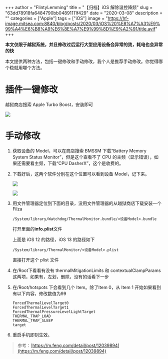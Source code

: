 +++
author = "FlintyLemming"
title = "【归档】iOS 解除温控降频"
slug = "63dd78918fa6484790bb04891111f429"
date = "2020-03-08"
description = ""
categories = ["Apple"]
tags = ["iOS"]
image = "https://hf-image.mitsea.com:8840/blog/posts/2020/03/iOS%20%E8%A7%A3%E9%99%A4%E6%B8%A9%E6%8E%A7%E9%99%8D%E9%A2%91/title.avif"
+++

**本文仅限于越狱系统，并且修改过后运行大型应用设备会异常的烫，耗电也会异常的快**

本文提供两种方法，包括一键修改和手动修改，我个人是推荐手动修改。你觉得哪个稳就用哪个方法。

# 插件一键修改

越狱商店搜索 Apple Turbo Boost，安装即可

![](https://hf-image.mitsea.com:8840/blog/posts/2020/03/iOS%20%E8%A7%A3%E9%99%A4%E6%B8%A9%E6%8E%A7%E9%99%8D%E9%A2%91/1.avif)

# 手动修改

1. 获取设备的 Model，可以在商店搜索 BMSSM 下载“Battery Memory System Status Monitor”，但是这个查看不了 CPU 的主频（显示错误），如果还需要看主频，下载“CPU DasherX”，这个是收费的。
2. 下载好后，这两个软件分别在这个位置可以看到设备 Model，记下来。

    ![](https://hf-image.mitsea.com:8840/blog/posts/2020/03/iOS%20%E8%A7%A3%E9%99%A4%E6%B8%A9%E6%8E%A7%E9%99%8D%E9%A2%91/2.avif)

    ![](https://hf-image.mitsea.com:8840/blog/posts/2020/03/iOS%20%E8%A7%A3%E9%99%A4%E6%B8%A9%E6%8E%A7%E9%99%8D%E9%A2%91/3.avif)

3. 用文件管理器定位到下面的目录，没用文件管理器的从越狱商店下载安装一个Filza

    ```plain
    /System/library/Watchdog/ThermalMonitor.bundle/<设备Model>.bundle
    ```

    打开里面的**info.plist**文件

    上面是 iOS 12 的路径，iOS 13 的路径如下

    ```plain
    /System/library/ThermalMonitor/<设备Model>.plist
    ```

    直接打开这个 plist 文件

4. 在/Root下看看有没有 thermalMitigationLimits 和 contextualClampParams 这两项，如果有，左划，删除，没有的话看下一步
5. 在/Root/hotspots 下会看到几个 Item。除了Item 0，从 Item 1 开始如果看到有以下内容，修改数值为99

    ```plain
    ForcedThermalLevelTarget0
    ForcedThermalLevelTarget1
    ForcedThermalPressureLevelLightTarget
    THERMAL_TRAP_LOAD
    THERMAL_TRAP_SLEEP
    target
    ```

6. 重启手机即刻生效。

> 参考：[https://m.feng.com/detail/post/12039894](https://m.feng.com/detail/post/12039894)